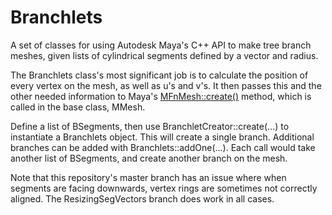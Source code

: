 # Branchlets

A set of classes for using Autodesk Maya's C++ API to make tree branch meshes, given lists of cylindrical segments defined by a vector and radius.

The Branchlets class's most significant job is to calculate the position of every vertex on the mesh, as well as u's and v's.  It then passes this and the other
needed information to Maya's [MFnMesh::create()](https://help.autodesk.com/view/MAYAUL/2022/ENU/?guid=Maya_SDK_cpp_ref_class_m_fn_mesh_html) method, which is called in the base class, MMesh.

Define a list of BSegments, then use BranchletCreator::create(...) to instantiate a Branchlets object.  This will create a single branch.  Additional branches can be added with Branchlets::addOne(...).  Each call would take another list of BSegments, and create another branch on the mesh.

Note that this repository's master branch has an issue where when segments are facing downwards, vertex rings are sometimes not correctly aligned.  The ResizingSegVectors branch does work in all cases.
